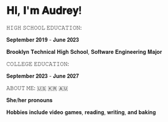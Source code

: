 # 𝐇𝐢, 𝐈'𝐦 𝐀𝐮𝐝𝐫𝐞𝐲!

𝙷𝙸𝙶𝙷 𝚂𝙲𝙷𝙾𝙾𝙻 𝙴𝙳𝚄𝙲𝙰𝚃𝙸𝙾𝙽: 

𝐒𝐞𝐩𝐭𝐞𝐦𝐛𝐞𝐫 𝟐𝟎𝟏𝟗 - 𝐉𝐮𝐧𝐞 𝟐𝟎𝟐𝟑

𝐁𝐫𝐨𝐨𝐤𝐥𝐲𝐧 𝐓𝐞𝐜𝐡𝐧𝐢𝐜𝐚𝐥 𝐇𝐢𝐠𝐡 𝐒𝐜𝐡𝐨𝐨𝐥, 𝐒𝐨𝐟𝐭𝐰𝐚𝐫𝐞 𝐄𝐧𝐠𝐢𝐧𝐞𝐞𝐫𝐢𝐧𝐠 𝐌𝐚𝐣𝐨𝐫

𝙲𝙾𝙻𝙻𝙴𝙶𝙴 𝙴𝙳𝚄𝙲𝙰𝚃𝙸𝙾𝙽:

𝐒𝐞𝐩𝐭𝐞𝐦𝐛𝐞𝐫 𝟐𝟎𝟐𝟑 - 𝐉𝐮𝐧𝐞 𝟐𝟎𝟐𝟕

𝙰𝙱𝙾𝚄𝚃 𝙼𝙴: :us: :kr: :australia:

𝐒𝐡𝐞/𝐡𝐞𝐫 𝐩𝐫𝐨𝐧𝐨𝐮𝐧𝐬

𝐇𝐨𝐛𝐛𝐢𝐞𝐬 𝐢𝐧𝐜𝐥𝐮𝐝𝐞 𝐯𝐢𝐝𝐞𝐨 𝐠𝐚𝐦𝐞𝐬, 𝐫𝐞𝐚𝐝𝐢𝐧𝐠, 𝐰𝐫𝐢𝐭𝐢𝐧𝐠, 𝐚𝐧𝐝 𝐛𝐚𝐤𝐢𝐧𝐠
